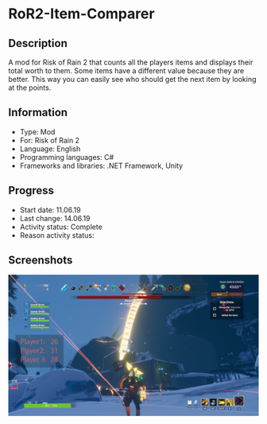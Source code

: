 # RoR2-Item-Comparer
 
## Description
A mod for Risk of Rain 2 that counts all the players items and displays their total worth to them.
Some items have a different value because they are better.
This way you can easily see who should get the next item by looking at the points.


## Information
- Type: Mod
- For: Risk of Rain 2
- Language: English
- Programming languages: C#
- Frameworks and libraries: .NET Framework, Unity


## Progress
- Start date: 11.06.19
- Last change: 14.06.19
- Activity status: Complete
- Reason activity status: 


## Screenshots
![](/Screenshots/Game.png)
